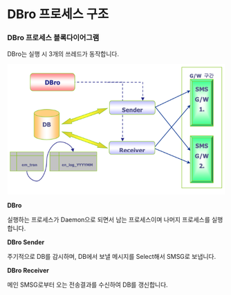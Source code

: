 # DBro 프로세스 구조

### DBro 프로세스 블록다이어그램

DBro는 실행 시 3개의 쓰레드가 동작합니다.

![](<../.gitbook/assets/image (5).png>)

**DBro**

실행하는 프로세스가 Daemon으로 되면서 남는 프로세스이며 나머지 프로세스를 실행합니다.

**DBro Sender**

주기적으로 DB를 감시하며, DB에서 보낼 메시지를 Select해서 SMSG로 보냅니다.

**DBro Receiver**

메인 SMSG로부터 오는 전송결과를 수신하여 DB를 갱신합니다.
